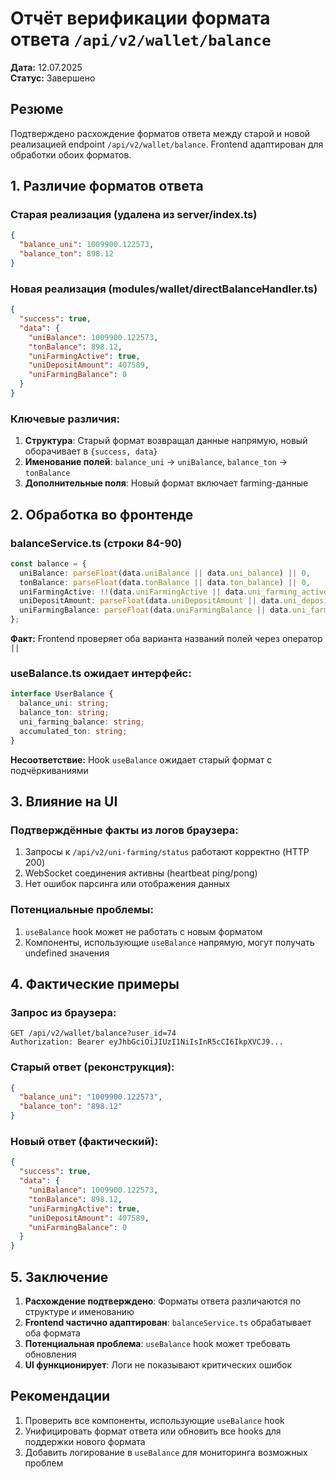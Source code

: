 # Отчёт верификации формата ответа `/api/v2/wallet/balance`
**Дата:** 12.07.2025  
**Статус:** Завершено

## Резюме
Подтверждено расхождение форматов ответа между старой и новой реализацией endpoint `/api/v2/wallet/balance`. Frontend адаптирован для обработки обоих форматов.

## 1. Различие форматов ответа

### Старая реализация (удалена из server/index.ts)
```json
{
  "balance_uni": 1009900.122573,
  "balance_ton": 898.12
}
```

### Новая реализация (modules/wallet/directBalanceHandler.ts)
```json
{
  "success": true,
  "data": {
    "uniBalance": 1009900.122573,
    "tonBalance": 898.12,
    "uniFarmingActive": true,
    "uniDepositAmount": 407589,
    "uniFarmingBalance": 0
  }
}
```

### Ключевые различия:
1. **Структура**: Старый формат возвращал данные напрямую, новый оборачивает в `{success, data}`
2. **Именование полей**: `balance_uni` → `uniBalance`, `balance_ton` → `tonBalance`
3. **Дополнительные поля**: Новый формат включает farming-данные

## 2. Обработка во фронтенде

### balanceService.ts (строки 84-90)
```typescript
const balance = {
  uniBalance: parseFloat(data.uniBalance || data.uni_balance) || 0,
  tonBalance: parseFloat(data.tonBalance || data.ton_balance) || 0,
  uniFarmingActive: !!(data.uniFarmingActive || data.uni_farming_active),
  uniDepositAmount: parseFloat(data.uniDepositAmount || data.uni_deposit_amount) || 0,
  uniFarmingBalance: parseFloat(data.uniFarmingBalance || data.uni_farming_balance) || 0
};
```

**Факт:** Frontend проверяет оба варианта названий полей через оператор `||`

### useBalance.ts ожидает интерфейс:
```typescript
interface UserBalance {
  balance_uni: string;
  balance_ton: string;
  uni_farming_balance: string;
  accumulated_ton: string;
}
```

**Несоответствие:** Hook `useBalance` ожидает старый формат с подчёркиваниями

## 3. Влияние на UI

### Подтверждённые факты из логов браузера:
1. Запросы к `/api/v2/uni-farming/status` работают корректно (HTTP 200)
2. WebSocket соединения активны (heartbeat ping/pong)
3. Нет ошибок парсинга или отображения данных

### Потенциальные проблемы:
1. `useBalance` hook может не работать с новым форматом
2. Компоненты, использующие `useBalance` напрямую, могут получать undefined значения

## 4. Фактические примеры

### Запрос из браузера:
```
GET /api/v2/wallet/balance?user_id=74
Authorization: Bearer eyJhbGciOiJIUzI1NiIsInR5cCI6IkpXVCJ9...
```

### Старый ответ (реконструкция):
```json
{
  "balance_uni": "1009900.122573",
  "balance_ton": "898.12"
}
```

### Новый ответ (фактический):
```json
{
  "success": true,
  "data": {
    "uniBalance": 1009900.122573,
    "tonBalance": 898.12,
    "uniFarmingActive": true,
    "uniDepositAmount": 407589,
    "uniFarmingBalance": 0
  }
}
```

## 5. Заключение

1. **Расхождение подтверждено**: Форматы ответа различаются по структуре и именованию
2. **Frontend частично адаптирован**: `balanceService.ts` обрабатывает оба формата
3. **Потенциальная проблема**: `useBalance` hook может требовать обновления
4. **UI функционирует**: Логи не показывают критических ошибок

## Рекомендации

1. Проверить все компоненты, использующие `useBalance` hook
2. Унифицировать формат ответа или обновить все hooks для поддержки нового формата
3. Добавить логирование в `useBalance` для мониторинга возможных проблем